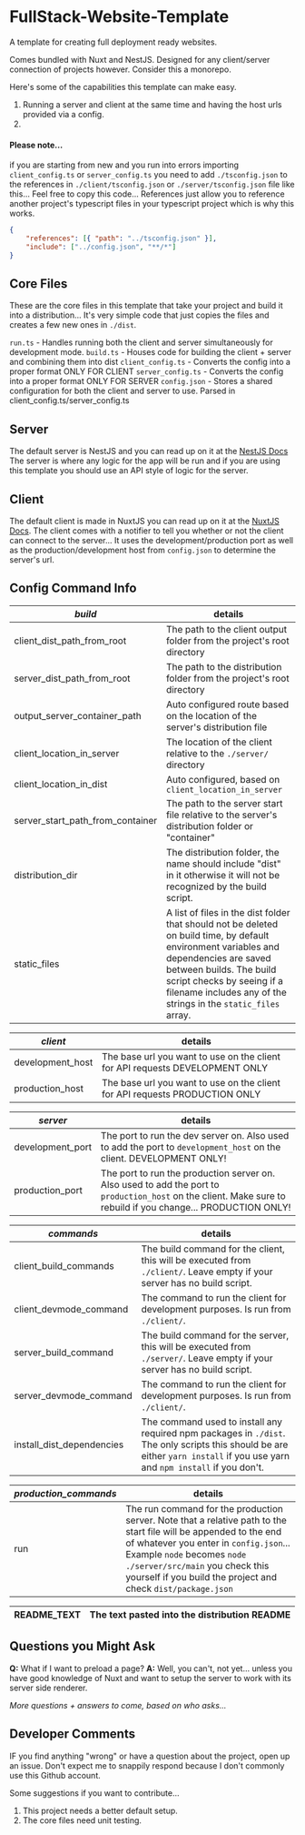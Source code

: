 # FullStack-Website-Template
A template for creating full deployment ready websites.

Comes bundled with Nuxt and NestJS. Designed for any client/server connection of projects however. Consider this a monorepo.

Here's some of the capabilities this template can make easy.
1. Running a server and client at the same time and having the host urls provided via a config.
2. 

#### Please note...
if you are starting from new and you run into errors importing `client_config.ts` or `server_config.ts` you need to add `./tsconfig.json` to the references in `./client/tsconfig.json` or `./server/tsconfig.json` file like this... Feel free to copy this code... References just allow you to reference another project's typescript files in your typescript project which is why this works.
```json
{
    "references": [{ "path": "../tsconfig.json" }],
    "include": ["../config.json", "**/*"]
}
```

## Core Files
These are the core files in this template that take your project and build it into a distribution... It's very simple code that just copies the files and creates a few new ones in `./dist`.

`run.ts` - Handles running both the client and server simultaneously for development mode.
`build.ts` - Houses code for building the client + server and combining them into dist
`client_config.ts` - Converts the config into a proper format ONLY FOR CLIENT
`server_config.ts` - Converts the config into a proper format ONLY FOR SERVER
`config.json` - Stores a shared configuration for both the client and server to use. Parsed in client_config.ts/server_config.ts

## Server
The default server is NestJS and you can read up on it at the [NestJS Docs](https://nestjs.com)
The server is where any logic for the app will be run and if you are using this template you should use an API style of logic for the server.

## Client
The default client is made in NuxtJS you can read up on it at the [NuxtJS Docs](https://nuxtjs.org/docs/2.x/get-started/routing). The client comes with a notifier to tell you whether or not the client can connect to the server... It uses the development/production port as well as the production/development host from `config.json` to determine the server's url.

## Config Command Info
|*build*|details|
|---|---|
| client_dist_path_from_root | The path to the client output folder from the project's root directory |
| server_dist_path_from_root | The path to the distribution folder from the project's root directory |
| output_server_container_path | Auto configured route based on the location of the server's distribution file |
| client_location_in_server | The location of the client relative to the `./server/` directory  |
| client_location_in_dist | Auto configured, based on `client_location_in_server` |
| server_start_path_from_container | The path to the server start file relative to the server's distribution folder or "container" |
| distribution_dir | The distribution folder, the name should include "dist" in it otherwise it will not be recognized by the build script. |
| static_files | A list of files in the dist folder that should not be deleted on build time, by default environment variables and dependencies are saved between builds. The build script checks by seeing if a filename includes any of the strings in the `static_files` array. |

|*client*|details|
|--------|-------|
| development_host | The base url you want to use on the client for API requests DEVELOPMENT ONLY |
| production_host | The base url you want to use on the client for API requests PRODUCTION ONLY |

|*server*|details|
|--------|-------|
| development_port | The port to run the dev server on. Also used to add the port to `development_host` on the client. DEVELOPMENT ONLY! |
| production_port | The port to run the production server on. Also used to add the port to `production_host` on the client. Make sure to rebuild if you change... PRODUCTION ONLY! |

|*commands*|details|
|--------|-------|
| client_build_commands | The build command for the client, this will be executed from `./client/`. Leave empty if your server has no build script. |
| client_devmode_command | The command to run the client for development purposes. Is run from `./client/`. |
| server_build_command | The build command for the server, this will be executed from `./server/`. Leave empty if your server has no build script. |
| server_devmode_command | The command to run the client for development purposes. Is run from `./client/`. |
| install_dist_dependencies | The command used to install any required npm packages in `./dist`. The only scripts this should be are either `yarn install` if you use yarn and `npm install` if you don't. |

|*production_commands*|details|
|--------|-------|
| run | The run command for the production server. Note that a relative path to the start file will be appended to the end of whatever you enter in `config.json`... Example `node` becomes `node ./server/src/main` you check this yourself if you build the project and check `dist/package.json` | 

| **README_TEXT** | The text pasted into the distribution README |
|--------|-------|

## Questions you Might Ask
**Q:** What if I want to preload a page?
**A:** Well, you can't, not yet... unless you have good knowledge of Nuxt and want to setup the server to work with its server side renderer.


*More questions + answers to come, based on who asks...*

## Developer Comments
IF you find anything "wrong" or have a question about the project, open up an issue. Don't expect me to snappily respond because I don't commonly use this Github account.

Some suggestions if you want to contribute...
1. This project needs a better default setup.
2. The core files need unit testing.